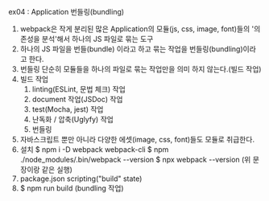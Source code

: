 ex04 : Application 번들링(bundling)

1. webpack은 작게 분리된 많은 Application의 모듈(js, css, image, font)들의 '의존성을 분석'해서 하나의 JS 파일로 묶는 도구
2. 하나의 JS 파일을 번들(bundle) 이라고 하고 묶는 작업을 번들링(bundling)이라고 한다.
3. 번들링 단순히 모듈들을 하나의 파일로 묶는 작업만을 의미 하지 않는다.(빌드 작업)
4. 빌드 작업
    1) linting(ESLint, 문법 체크) 작업
    2) document 작업(JSDoc) 작업
    3) test(Mocha, jest) 작업
    4) 난독화 / 압축(Uglyfy) 작업
    5) 번들링
5. 자바스크립트 뿐만 아니라 다양한 에셋(image, css, font)들도 모듈로 취급한다.
6. 설치
    $ npm i -D webpack webpack-cli
    $ npm ./node_modules/.bin/webpack --version
    $ npx webpack --version (위 문장이랑 같은 실행)
7. package.json scripting("build" state)
8. $ npm run build (bundling 작업)
